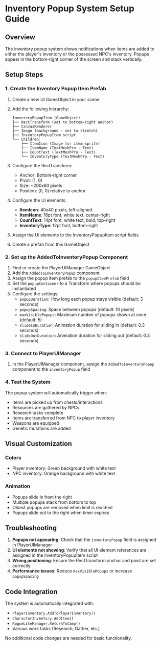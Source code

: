 # Inventory Popup System Setup Guide

## Overview
The inventory popup system shows notifications when items are added to either the player's inventory or the possessed NPC's inventory. Popups appear in the bottom-right corner of the screen and stack vertically.

## Setup Steps

### 1. Create the Inventory Popup Item Prefab

1. Create a new UI GameObject in your scene
2. Add the following hierarchy:
   ```
   InventoryPopupItem (GameObject)
   ├── RectTransform (set to bottom-right anchor)
   ├── CanvasRenderer
   ├── Image (background - set to stretch)
   ├── InventoryPopupItem script
   └── Children:
       ├── ItemIcon (Image for item sprite)
       ├── ItemName (TextMeshPro - Text)
       ├── CountText (TextMeshPro - Text)
       └── InventoryType (TextMeshPro - Text)
   ```

3. Configure the RectTransform:
   - Anchor: Bottom-right corner
   - Pivot: (1, 0)
   - Size: ~200x60 pixels
   - Position: (0, 0) relative to anchor

4. Configure the UI elements:
   - **ItemIcon**: 40x40 pixels, left-aligned
   - **ItemName**: 16pt font, white text, center-right
   - **CountText**: 14pt font, white text, bold, top-right
   - **InventoryType**: 12pt font, bottom-right

5. Assign the UI elements to the InventoryPopupItem script fields

6. Create a prefab from this GameObject

### 2. Set up the AddedToInventoryPopup Component

1. Find or create the PlayerUIManager GameObject
2. Add the `AddedToInventoryPopup` component
3. Assign the popup item prefab to the `popupItemPrefab` field
4. Set the `popupContainer` to a Transform where popups should be instantiated
5. Configure the settings:
   - `popupDuration`: How long each popup stays visible (default: 3 seconds)
   - `popupSpacing`: Space between popups (default: 10 pixels)
   - `maxVisiblePopups`: Maximum number of popups shown at once (default: 5)
   - `slideInDuration`: Animation duration for sliding in (default: 0.3 seconds)
   - `slideOutDuration`: Animation duration for sliding out (default: 0.3 seconds)

### 3. Connect to PlayerUIManager

1. In the PlayerUIManager component, assign the `AddedToInventoryPopup` component to the `inventoryPopup` field

### 4. Test the System

The popup system will automatically trigger when:
- Items are picked up from chests/interactions
- Resources are gathered by NPCs
- Research tasks complete
- Items are transferred from NPC to player inventory
- Weapons are equipped
- Genetic mutations are added

## Visual Customization

### Colors
- Player inventory: Green background with white text
- NPC inventory: Orange background with white text

### Animation
- Popups slide in from the right
- Multiple popups stack from bottom to top
- Oldest popups are removed when limit is reached
- Popups slide out to the right when timer expires

## Troubleshooting

1. **Popups not appearing**: Check that the `inventoryPopup` field is assigned in PlayerUIManager
2. **UI elements not showing**: Verify that all UI element references are assigned in the InventoryPopupItem script
3. **Wrong positioning**: Ensure the RectTransform anchor and pivot are set correctly
4. **Performance issues**: Reduce `maxVisiblePopups` or increase `popupSpacing`

## Code Integration

The system is automatically integrated with:
- `PlayerInventory.AddToPlayerInventory()`
- `CharacterInventory.AddItem()`
- `RogueLiteManager.ReturnToCamp()`
- Various work tasks (Research, Gather, etc.)

No additional code changes are needed for basic functionality. 
